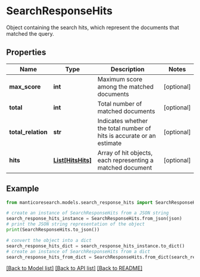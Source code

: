 # SearchResponseHits

Object containing the search hits, which represent the documents that matched the query.

## Properties

Name | Type | Description | Notes
------------ | ------------- | ------------- | -------------
**max_score** | **int** | Maximum score among the matched documents | [optional] 
**total** | **int** | Total number of matched documents | [optional] 
**total_relation** | **str** | Indicates whether the total number of hits is accurate or an estimate | [optional] 
**hits** | [**List[HitsHits]**](HitsHits.md) | Array of hit objects, each representing a matched document | [optional] 

## Example

```python
from manticoresearch.models.search_response_hits import SearchResponseHits

# create an instance of SearchResponseHits from a JSON string
search_response_hits_instance = SearchResponseHits.from_json(json)
# print the JSON string representation of the object
print(SearchResponseHits.to_json())

# convert the object into a dict
search_response_hits_dict = search_response_hits_instance.to_dict()
# create an instance of SearchResponseHits from a dict
search_response_hits_from_dict = SearchResponseHits.from_dict(search_response_hits_dict)
```
[[Back to Model list]](../README.md#documentation-for-models) [[Back to API list]](../README.md#documentation-for-api-endpoints) [[Back to README]](../README.md)


